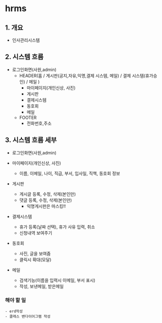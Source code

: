 # hrms


## 1. 개요
- 인사관리시스템

## 2. 시스템 흐름
- 로그인화면(사원,admin)
    - HEADER(홈 / 게시판(공지,자유,익명,결제 시스템, 메일) / 결제 시스템(휴가승인) / 메일 )
        - 마이페이지(개인신상, 사진)
        - 게시판
        - 결제시스템
        - 동호회
        - 메일
    - FOOTER
        - 전화번호,주소



## 3. 시스템 흐름 세부
- 로그인화면(사원,admin)

- 마이페이지(개인신상, 사진)
    - 이름, 이메일, 나이, 직급, 부서, 입사일, 직책, 동호회 정보

- 게시판
    - 게시글 등록, 수정, 삭제(본인만)
    - 댓글 등록, 수정, 삭제(본인만)
        - 익명게시판은 마스킹!!

- 결제시스템
    - 휴가 등록(날짜 선택), 휴가 사유 입력, 취소
    - 신청내역 보여주기

- 동호회
    - 사진, 글을 보여줌
    - 클릭시 확대(모달)

- 메일
    - 검색기능(이름을 입력시 이메일, 부서 표시)
    - 작성, 보낸메일, 받은메일



### 해야 할 일
    - erd작성
    - 클래스 밴다이어그램 작성
